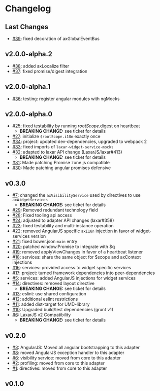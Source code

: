 # Changelog

## Last Changes

- [#39](https://github.com/LaxarJS/laxar-angular-adapter/issues/39): fixed decoration of axGlobalEventBus


## v2.0.0-alpha.2

- [#38](https://github.com/LaxarJS/laxar-angular-adapter/issues/38): added axLocalize filter
- [#37](https://github.com/LaxarJS/laxar-angular-adapter/issues/37): fixed promise/digest integration


## v2.0.0-alpha.1

- [#36](https://github.com/LaxarJS/laxar-angular-adapter/issues/36): testing: register angular modules with ngMocks


## v2.0.0-alpha.0

- [#25](https://github.com/LaxarJS/laxar-angular-adapter/issues/25): fixed testability by running $rootScope.$digest on heartbeat
    + **BREAKING CHANGE:** see ticket for details
- [#27](https://github.com/LaxarJS/laxar-angular-adapter/issues/27): initialize `$rootScope.i18n` exactly once
- [#34](https://github.com/LaxarJS/laxar-angular-adapter/issues/34): project: updated dev-dependencies, upgraded to webpack 2
- [#33](https://github.com/LaxarJS/laxar-angular-adapter/issues/33): fixed imports of `laxar-widget-service-mocks`
- [#32](https://github.com/LaxarJS/laxar-angular-adapter/issues/32): adapted to laxar API change (LaxarJS/laxar#413)
   + **BREAKING CHANGE:** see ticket for details
- [#31](https://github.com/LaxarJS/laxar-angular-adapter/issues/31): Made patching Promise zone.js compatible
- [#30](https://github.com/LaxarJS/laxar-angular-adapter/issues/30): Made patching angular promises defensive


## v0.3.0

- [#7](https://github.com/LaxarJS/laxar-angular-adapter/issues/7): changed the `axVisibilityService` used by directives to use `axWidgetServices`
   + **BREAKING CHANGE:** see ticket for details
- [#29](https://github.com/LaxarJS/laxar-angular-adapter/issues/29): Removed redundant technology field
- [#28](https://github.com/LaxarJS/laxar-angular-adapter/issues/28): Fixed tooling api access
- [#24](https://github.com/LaxarJS/laxar-angular-adapter/issues/24): adjusted to adapter API changes (laxar#358)
- [#23](https://github.com/LaxarJS/laxar-angular-adapter/issues/23): fixed testability and multi-instance operation
- [#22](https://github.com/LaxarJS/laxar-angular-adapter/issues/22): removed AngularJS specific `axI18n` injection in favor of widget-services version
- [#21](https://github.com/LaxarJS/laxar-angular-adapter/issues/21): fixed bower.json `main` entry
- [#20](https://github.com/LaxarJS/laxar-angular-adapter/issues/20): patched window.Promise to integrate with $q
- [#19](https://github.com/LaxarJS/laxar-angular-adapter/issues/19): removed applyViewChanges in favor of a heartbeat listener
- [#18](https://github.com/LaxarJS/laxar-angular-adapter/issues/18): services: share the same object for $scope and axContext injections
- [#16](https://github.com/LaxarJS/laxar-angular-adapter/issues/16): services: provided access to widget specific services
- [#17](https://github.com/LaxarJS/laxar-angular-adapter/issues/17): project: turned framework dependencies into peer-dependencies
- [#5](https://github.com/LaxarJS/laxar-angular-adapter/issues/5): services: added AngularJS injections for widget services
- [#14](https://github.com/LaxarJS/laxar-angular-adapter/issues/14): directives: removed layout directive
    + **BREAKING CHANGE:** see ticket for details
- [#13](https://github.com/LaxarJS/laxar-react-adapter/issues/13): eslint: use shared configuration
- [#12](https://github.com/LaxarJS/laxar-react-adapter/issues/12): additional eslint restrictions
- [#11](https://github.com/LaxarJS/laxar-react-adapter/issues/11): added dist-target for UMD-library
- [#10](https://github.com/LaxarJS/laxar-angular-adapter/issues/10): Upgraded build/test dependencies (grunt v1)
- [#6](https://github.com/LaxarJS/laxar-angular-adapter/issues/6): LaxarJS v2 Compatibility
    + **BREAKING CHANGE:** see ticket for details


## v0.2.0

- [#3](https://github.com/LaxarJS/laxar-angular-adapter/issues/3): AngularJS: Moved all angular bootstrapping to this adapter
- [#8](https://github.com/LaxarJS/laxar-angular-adapter/issues/8): moved AngularJS exception handler to this adapter
- [#6](https://github.com/LaxarJS/laxar-angular-adapter/issues/6): visibility service: moved from core to this adapter
- [#2](https://github.com/LaxarJS/laxar-angular-adapter/issues/2): profiling: moved from core to this adapter
- [#1](https://github.com/LaxarJS/laxar-angular-adapter/issues/1): directives: moved from core to this adapter


## v0.1.0
